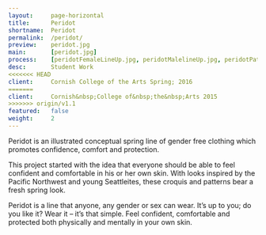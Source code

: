 ```yaml
---
layout:     page-horizontal
title:      Peridot
shortname:  Peridot
permalink:  /peridot/
preview:    peridot.jpg
main:       [peridot.jpg]
process:    [peridotFemaleLineUp.jpg, peridotMalelineUp.jpg, peridotPatterns.jpg]
desc:       Student Work
<<<<<<< HEAD
client:     Cornish College of the Arts Spring; 2016
=======
client:     Cornish&nbsp;College of&nbsp;the&nbsp;Arts 2015
>>>>>>> origin/v1.1
featured:   false
weight:     2
---
```


Peridot is an illustrated conceptual spring line of gender free clothing which promotes confidence, comfort and protection.

This project started with the idea that everyone should be able to feel confident and comfortable in his or her own skin. With looks inspired by the Pacific Northwest and young Seattleites, these croquis and patterns bear a fresh spring look.

Peridot is a line that anyone, any gender or sex can wear. It’s up to you; do you like it? Wear it – it’s that simple. Feel confident, comfortable and protected both physically and mentally in your own skin.
